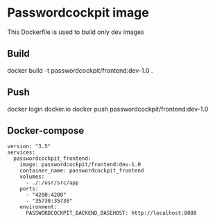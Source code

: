 # Passwordcockpit image
This Dockerfile is used to build only dev images

## Build
docker build -t passwordcockpit/frontend:dev-1.0 .

## Push
docker login docker.io
docker push passwordcockpit/frontend:dev-1.0 

## Docker-compose
```
version: "3.5"
services:
  passwordcockpit_frontend:
    image: passwordcockpit/frontend:dev-1.0
    container_name: passwordcockpit_frontend
    volumes:
      - ./:/usr/src/app
    ports:
      - "4200:4200"
      - "35730:35730"
    environment:
      PASSWORDCOCKPIT_BACKEND_BASEHOST: http://localhost:8080
```